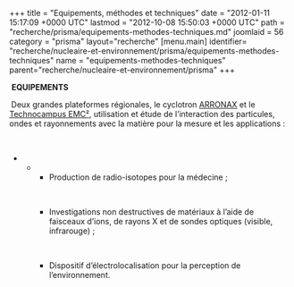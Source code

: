 +++
title = "Equipements, méthodes et techniques"
date = "2012-01-11 15:17:09 +0000 UTC"
lastmod = "2012-10-08 15:50:03 +0000 UTC"
path = "recherche/prisma/equipements-methodes-techniques.md"
joomlaid = 56
category = "prisma"
layout="recherche"
[menu.main]
  identifier= "recherche/nucleaire-et-environnement/prisma/equipements-methodes-techniques"
  name = "equipements-methodes-techniques"
  parent="recherche/nucleaire-et-environnement/prisma"
+++
<p> <span><strong>EQUIPEMENTS</strong></span></p>
<p><span><strong> </strong></span>Deux grandes plateformes régionales, le cyclotron <a target="_blank" title="Site web d'ARRONAX" href="http://www.cyclotron-nantes.fr/">ARRONAX</a> et le <a target="_blank" title="Le site web du Technocampus EMC²" href="http://www.technocampusemc2.fr/">Technocampus EMC²</a>, utilisation et étude de l’interaction des particules, ondes et rayonnements avec la matière pour la mesure et les applications :</p>
<p> </p>
<ul>
<li>
<ul>
<li>
<ul>
<li>Production de radio-isotopes pour la médecine ;
<p> </p>
</li>
<li>Investigations non destructives de matériaux à l’aide de faisceaux d’ions, de rayons X et de sondes optiques (visible, infrarouge) ;
<p> </p>
</li>
<li>Dispositif d’électrolocalisation pour la perception de l’environnement.</li>
</ul>
</li>
</ul>
</li>
</ul>